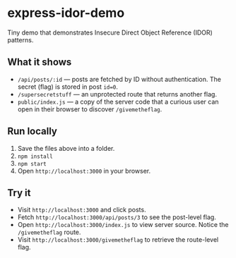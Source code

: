 # express-idor-demo

Tiny demo that demonstrates Insecure Direct Object Reference (IDOR) patterns.

## What it shows
- `/api/posts/:id` — posts are fetched by ID without authentication. The secret (flag) is stored in post `id=0`.
- `/supersecretstuff` — an unprotected route that returns another flag.
- `public/index.js` — a copy of the server code that a curious user can open in their browser to discover `/givemetheflag`.

## Run locally
1. Save the files above into a folder.
2. `npm install`
3. `npm start`
4. Open `http://localhost:3000` in your browser.

## Try it
- Visit `http://localhost:3000` and click posts.
- Fetch `http://localhost:3000/api/posts/3` to see the post-level flag.
- Open `http://localhost:3000/index.js` to view server source. Notice the `/givemetheflag` route.
- Visit `http://localhost:3000/givemetheflag` to retrieve the route-level flag.
